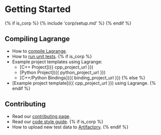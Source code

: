 # Getting Started

{% if is_corp %}
{% include 'corp/setup.md' %}
{% endif %}

## Compiling Lagrange

- How to [compile Lagrange](build.md).
- How to [run unit tests](dev/unit-tests.md).
{% if is_corp %}
- Example project templates using Lagrange:
    - [C++ Project]({{ cpp_project_url }})
    - [Python Project]({{ python_project_url }})
    - [C++/Python Bindings]({{ binding_project_url }})
{% else %}
- [Example project template]({{ cpp_project_url }}) using Lagrange.
{% endif %}

## Contributing

- Read our [contributing page](dev/contribute.md).
- Read our [code style guide](dev/code-style.md).
{% if is_corp %}
- How to upload new test data to [Artifactory](../corp/dev/artifactory.md).
{% endif %}

